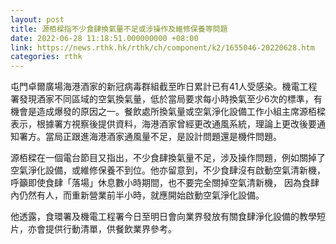 ```yaml
---
layout: post
title: 源栢樑指不少食肆換氣量不足或涉操作及維修保養等問題
date: 2022-06-28 11:18:51.000000000 +08:00
link: https://news.rthk.hk/rthk/ch/component/k2/1655046-20220628.htm
categories: rthk
---
```


屯門卓爾廣場海港酒家的新冠病毒群組截至昨日累計已有41人受感染。機電工程署發現酒家不同區域的空氣換氣量，低於當局要求每小時換氣至少6次的標準，有機會是造成爆發的原因之一。餐飲處所換氣量或空氣淨化設備工作小組主席源栢樑表示，根據署方視察後提供資料，海港酒家曾經更改通風系統，理論上更改後要通知署方。當局正跟進海港酒家通風量不足，是設計問題還是機件問題。

源栢樑在一個電台節目又指出，不少食肆換氣量不足，涉及操作問題，例如關掉了空氣淨化設備，或維修保養不到位。他亦留意到，不少食肆沒有啟動空氣清新機，呼籲即使食肆「落場」休息數小時期間，也不要完全關掉空氣清新機， 因為食肆內仍然有人，而重新營業前半小時，就應開始啟動空氣淨化設備。

他透露，食環署及機電工程署今日至明日會向業界發放有關食肆淨化設備的教學短片，亦會提供行動清單，供餐飲業界參考。
